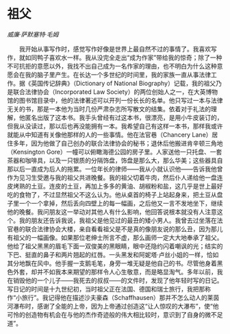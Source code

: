 # 祖父

*威廉·萨默塞特·毛姆*

　　我开始从事写作时，感觉写作好像是世界上最自然不过的事情了。我喜欢写作，就如同鸭子喜欢水一样。我从没完全走出“成为作家”带给我的惊奇；除了一种不可抗拒的意愿以外，我找不出自己成为一名作家的理由，也不明白为什么这种意愿会在我的脑子里产生。在长达一个多世纪的时间里，我的家族一直从事法律工作。据《英国传记辞典》（Dictionary of National Biography）记载，我的祖父乃是联合法律协会（Incorporated Law Society）的两位创始人之一，在大英博物馆的图书馆目录中，他的法律著述可以开列一份长长的名单。他只写过一本与法律无关的书，那是一本他为当时几份严肃杂志所写散文的结集。依着对于礼法的理解，他匿名出版了这本书。我手头曾经有过这本书，很漂亮，是用小牛皮装订的，但我从没读过，那以后也再没能拥有一本。我希望自己有这样一本书，那样我或许就能从中知道有关像他那样的人的一些事情。他在法官巷（Chancery Lane）居住多年，因为他做了自己创办的联合法律协会的秘书；退休后他搬进肯辛顿三角地（Kensington Gore）一幢可以俯瞰海德公园的房子里。人家送他一只托盘、一套茶器和咖啡具，以及一只银质的分隔饰盘，饰盘是那么大，那么华美；这些器具自那以后一直成为后人的拖累。一位年长的律师——我从小就认识他——告诉我他曾作为见习生受邀与我的祖父共进晚餐。我的祖父切着牛肉，然后仆人递给他一盘连皮烤熟的土豆。连皮的土豆，再加上多多的黄油、胡椒粉和盐，这几乎是世上最好吃的食物了，不过显然祖父不这么认为。他从桌首的椅子上站起身来，把土豆从盘子里一个一个拿掉，然后丢向四壁上的每一幅画，之后他又一言不发地坐下，继续他的晚餐。我问朋友这一举动对其他人有什么影响，他回答说根本就没有人注意这个。我的朋友还告诉我说，我祖父是他见过的最丑的矮小男人。我曾去过坐落在法官巷的联合法律协会大楼，亲自看看祖父是不是真的像朋友说的那么丑，因为那儿有祖父的一幅画像。如果那位老绅士所言不虚，那么画师一定大大地奉承了祖父。他给了祖父黑黑的眉毛下面一双俊美的黑眼睛，眼中还隐约闪着嘲讽的光；结实的下巴、挺直的鼻子和两片翘起的红唇。一头黑发和阿妮塔·卢丝小姐的一样，恰如其分地飘在风中。他手握一支鹅毛笔，身旁一堆无疑是他自己的书。尽管他身着黑色外套，却并不如我本来期望的那样令人心生敬意，而是略显淘气。多年以前，我在销毁他的一个儿子——我死去的叔叔——的文件时，发现了他年轻时写的日记。写日记的时间是十九世纪初，当时祖父正在法国、德国和瑞士旅行，我把那称作“小旅行”。我记得他在描述沙夫豪森（Schaffhausen）那并不怎么动人的莱茵河瀑布时，感谢了全能的上帝，因为上帝通过创造这“让人惊叹的大瀑布”，使“他可怜的创造物有机会在与他的杰作奇迹般的伟大相比较时，意识到了自身的微不足道”。